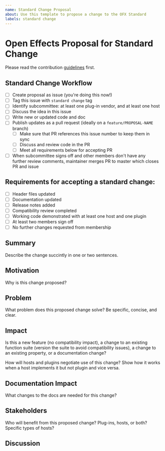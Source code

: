 ```yaml
---
name: Standard Change Proposal
about: Use this template to propose a change to the OFX Standard
labels: standard change
---
```

# Open Effects Proposal for Standard Change

Please read the contribution [guidelines](https://github.com/ofxa/openfx/wiki/Extending-OpenFX-Guidelines#submit-a-proposal-or-bug-report-to-review) first.

## Standard Change Workflow
- [ ] Create proposal as issue (you're doing this now!)
- [ ] Tag this issue with `standard change` tag
- [ ] Identify subcommittee: at least one plug-in vendor, and at least one host
- [ ] Discuss the idea in this issue
- [ ] Write new or updated code and doc
- [ ] Publish updates as a pull request (ideally on a `feature/PROPOSAL-NAME` branch)
   - [ ] Make sure that PR references this issue number to keep them in sync
   - [ ] Discuss and review code in the PR
   - [ ] Meet all requirements below for accepting PR
- [ ] When subcommittee signs off and other members don't have any further review comments, 
      maintainer merges PR to master which closes PR and issue

## Requirements for accepting a standard change:
- [ ] Header files updated
- [ ] Documentation updated
- [ ] Release notes added
- [ ] Compatibility review completed
- [ ] Working code demonstrated with at least one host and one plugin
- [ ] At least two members sign off
- [ ] No further changes requested from membership

## Summary

Describe the change succintly in one or two sentences.

## Motivation

Why is this change proposed?

## Problem

What problem does this proposed change solve? Be specific, concise, and clear.

## Impact

Is this a new feature (no compatibility impact), a change to an existing function suite (version
the suite to avoid compatibility issues), a change to an existing property, or a documentation
change?

How will hosts and plugins negotiate use of this change? Show how it works when a host implements 
it but not plugin and vice versa.

## Documentation Impact

What changes to the docs are needed for this change?

## Stakeholders

Who will benefit from this proposed change? Plug-ins, hosts, or both? Specific types of hosts?

## Discussion
